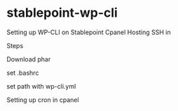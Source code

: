 # stablepoint-wp-cli
Setting up WP-CLI on Stablepoint Cpanel Hosting
SSH in

Steps

Download phar

set .bashrc

set path with wp-cli.yml


Setting up cron in cpanel
